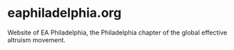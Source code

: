 # eaphiladelphia.org
Website of EA Philadelphia, the Philadelphia chapter of the global effective altruism movement.
